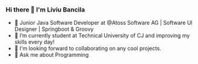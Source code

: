 ### Hi there 👋 I'm Liviu Bancila


- 🔭 Junior Java Software Developer at @Atoss Software AG | Software UI Designer | Springboot & Groovy 
- 🌱 I’m currently student at Technical University of CJ and improving my skills every day!
- 👯 I'm looking forward to collaborating on any cool projects.
- 💬 Ask me about Programming
